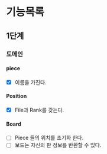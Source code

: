 # 기능목록

## 1단계

### 도메인

#### piece

- [x] 이름을 가진다.

#### Position

- [x] File과 Rank를 갖는다.

#### Board

- [ ] Piece 들의 위치를 초기화 한다.
- [ ] 보드는 자신의 판 정보를 반환할 수 있다.
